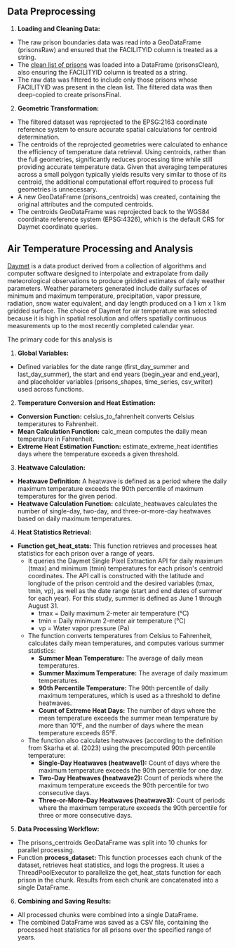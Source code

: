 ## Data Preprocessing

1. **Loading and Cleaning Data:**
  - The raw prison boundaries data was read into a GeoDataFrame (prisonsRaw) and ensured that the FACILITYID column is treated as a string.
  - The [clean list of prisons](daymet_air_temp/Input) was loaded into a DataFrame (prisonsClean), also ensuring the FACILITYID column is treated as a string.
  - The raw data was filtered to include only those prisons whose FACILITYID was present in the clean list. The filtered data was then deep-copied to create prisonsFinal.
2. **Geometric Transformation:**
  - The filtered dataset was reprojected to the EPSG:2163 coordinate reference system to ensure accurate spatial calculations for centroid determination.
  - The centroids of the reprojected geometries were calculated to enhance the efficiency of temperature data retrieval. Using centroids, rather than the full geometries, significantly reduces processing time while still providing accurate temperature data. Given that averaging temperatures across a small polygon typically yields results very similar to those of its centroid, the additional computational effort required to process full geometries is unnecessary.
  - A new GeoDataFrame (prisons_centroids) was created, containing the original attributes and the computed centroids.
  - The centroids GeoDataFrame was reprojected back to the WGS84 coordinate reference system (EPSG:4326), which is the default CRS for Daymet coordinate queries.

## Air Temperature Processing and Analysis 
[Daymet](https://daymet.ornl.gov/overview) is a data product derived from a collection of algorithms and computer software designed to interpolate and extrapolate from daily meteorological observations to produce gridded estimates of daily weather parameters. Weather parameters generated include daily surfaces of minimum and maximum temperature, precipitation, vapor pressure, radiation, snow water equivalent, and day length produced on a 1 km x 1 km gridded surface. The choice of Daymet for air temperature was selected because it is high in spatial resolution and offers spatially continuous measurements up to the most recently completed calendar year.

The primary code for this analysis is <here>
1. **Global Variables:**
- Defined variables for the date range (first_day_summer and last_day_summer), the start and end years (begin_year and end_year), and placeholder variables (prisons_shapes, time_series, csv_writer) used across functions.
2. **Temperature Conversion and Heat Estimation:**
- **Conversion Function:** celsius_to_fahrenheit converts Celsius temperatures to Fahrenheit.
- **Mean Calculation Function:** calc_mean computes the daily mean temperature in Fahrenheit.
- **Extreme Heat Estimation Function:** estimate_extreme_heat identifies days where the temperature exceeds a given threshold.
3. **Heatwave Calculation:**
- **Heatwave Definition:** A heatwave is defined as a period where the daily maximum temperature exceeds the 90th percentile of maximum temperatures for the given period.
- **Heatwave Calculation Function:** calculate_heatwaves calculates the number of single-day, two-day, and three-or-more-day heatwaves based on daily maximum temperatures.
4. **Heat Statistics Retrieval:**
- **Function get_heat_stats:** This function retrieves and processes heat statistics for each prison over a range of years.
  - It queries the Daymet Single Pixel Extraction API for daily maximum (tmax) and minimum (tmin) temperatures for each prison's centroid coordinates. The API call is constructed with the latitude and longitude of the prison centroid and the desired variables (tmax, tmin, vp), as well as the date range (start and end dates of summer for each year). For this study, summer is defined as June 1 through August 31.
    - tmax = Daily maximum 2-meter air temperature (°C)
    - tmin = Daily minimum 2-meter air temperature (°C)
    - vp = Water vapor pressure (Pa)
  - The function converts temperatures from Celsius to Fahrenheit, calculates daily mean temperatures, and computes various summer statistics:
    - **Summer Mean Temperature:** The average of daily mean temperatures.
    - **Summer Maximum Temperature:** The average of daily maximum temperatures.
    - **90th Percentile Temperature:** The 90th percentile of daily maximum temperatures, which is used as a threshold to define heatwaves.
    - **Count of Extreme Heat Days:** The number of days where the mean temperature exceeds the summer mean temperature by more than 10°F, and the number of days where the mean temperature exceeds 85°F.
  - The function also calculates heatwaves (according to the definition from Skarha et al. (2023) using the precomputed 90th percentile temperature:
    - **Single-Day Heatwaves (heatwave1):** Count of days where the maximum temperature exceeds the 90th percentile for one day.
    - **Two-Day Heatwaves (heatwave2):** Count of periods where the maximum temperature exceeds the 90th percentile for two consecutive days.
    - **Three-or-More-Day Heatwaves (heatwave3):** Count of periods where the maximum temperature exceeds the 90th percentile for three or more consecutive days.
5. **Data Processing Workflow:**
- The prisons_centroids GeoDataFrame was split into 10 chunks for parallel processing.
- Function **process_dataset:** This function processes each chunk of the dataset, retrieves heat statistics, and logs the progress.
It uses a ThreadPoolExecutor to parallelize the get_heat_stats function for each prison in the chunk.
Results from each chunk are concatenated into a single DataFrame.
6. **Combining and Saving Results:**
- All processed chunks were combined into a single DataFrame.
- The combined DataFrame was saved as a CSV file, containing the processed heat statistics for all prisons over the specified range of years.
